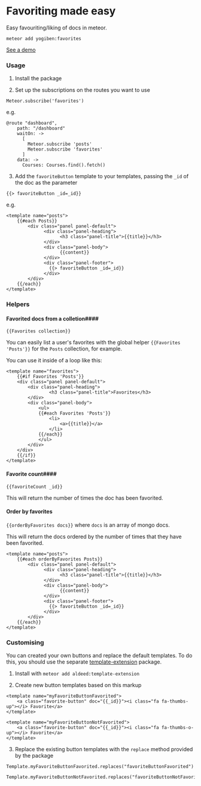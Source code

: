 Favoriting made easy
================

Easy favouriting/liking of docs in meteor.

`meteor add yogiben:favorites`

[See a demo](http://yogiben-favorites.meteor.com/dashboard)

### Usage ###
1) Install the package

2) Set up the subscriptions on the routes you want to use

`Meteor.subscribe('favorites')`

e.g.
```
@route "dashboard",
    path: "/dashboard"
    waitOn: ->
      [
        Meteor.subscribe 'posts'
        Meteor.subscribe 'favorites'
      ]
    data: ->
      Courses: Courses.find().fetch()
```
3) Add the `favoriteButton` template to your templates, passing the `_id` of the doc as the parameter
```
{{> favoriteButton _id=_id}}
```
e.g.
```
<template name="posts">
	{{#each Posts}}
		<div class="panel panel-default">
			  <div class="panel-heading">
					<h3 class="panel-title">{{title}}</h3>
			  </div>
			  <div class="panel-body">
					{{content}}
			  </div>
			  <div class="panel-footer">
			  	{{> favoriteButton _id=_id}}
			  </div>
		</div>
	{{/each}}
</template>
```
### Helpers ###

#### Favorited docs from a colletion####
`{{Favorites collection}}`

You can easily list a user's favorites with the global helper `{{Favorites 'Posts'}}` for the `Posts` collection, for example.

You can use it inside of a loop like this:

```
<template name="favorites">
	{{#if Favorites 'Posts'}}
	<div class="panel panel-default">
		<div class="panel-heading">
				<h3 class="panel-title">Favorites</h3>
		</div>
		<div class="panel-body">
			<ul>
			{{#each Favorites 'Posts'}}
				<li>
					<a>{{title}}</a>
				</li>
			{{/each}}
			</ul>
		</div>
	</div>
	{{/if}}
</template>
```

#### Favorite count####
`{{favoriteCount _id}}`

This will return the number of times the doc has been favorited.

#### Order by favorites ####
`{{orderByFavorites docs}}` where `docs` is an array of mongo docs.

This will return the docs ordered by the number of times that they have been favorited.

```
<template name="posts">
	{{#each orderByFavorites Posts}}
		<div class="panel panel-default">
			  <div class="panel-heading">
					<h3 class="panel-title">{{title}}</h3>
			  </div>
			  <div class="panel-body">
					{{content}}
			  </div>
			  <div class="panel-footer">
			  	{{> favoriteButton _id=_id}}
			  </div>
		</div>
	{{/each}}
</template>
```

### Customising ###
You can created your own buttons and replace the default templates. To do this, you should use the separate [template-extension](https://github.com/aldeed/meteor-template-extension) package.

1) Install with `meteor add aldeed:template-extension`

2) Create new button templates based on this markup
```
<template name="myFavoriteButtonFavorited">
	<a class="favorite-button" doc="{{_id}}"><i class="fa fa-thumbs-up"></i> Favorite</a>
</template>

<template name="myFavoriteButtonNotFavorited">
	<a class="favorite-button" doc="{{_id}}"><i class="fa fa-thumbs-o-up"></i> Favorite</a>
</template>
```

3) Replace the existing button templates with the `replace` method provided by the package

```
Template.myFavoriteButtonFavorited.replaces("favoriteButtonFavorited")

Template.myFavoriteButtonNotFavorited.replaces("favoriteButtonNotFavorited")
```
